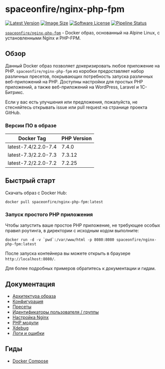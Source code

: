 # spaceonfire/nginx-php-fpm

[![Latest Version][ico-version]][link-docker-hub]
[![Image Size][ico-image-size]][link-docker-hub]
[![Software License][ico-license]](LICENSE.md)
[![Pipeline Status][ico-pipeline-status]][link-gitlab-pipelines]

[`spaceonfire/nginx-php-fpm`][link-docker-hub] -
Docker образ, основанный на Alpine Linux, с установленными Nginx и PHP-FPM.

## Обзор

Данный Docker образ позволяет докеризировать любое приложение на PHP. `spaceonfire/nginx-php-fpm`
из коробки предоставляет набор различных пресетов, покрывающих потребность запуска различных веб-приложений
на PHP. Доступны настройки для простых PHP приложений, а также веб-приложений на WordPress, Laravel и 1С-Битрикс.

Если у вас есть улучшения или предложения, пожалуйста,
не стесняйтесь открывать issue или pull request на странице проекта GitHub.

### Версии ПО в образе

| Docker Tag           | PHP Version |
| -------------------- | ----------- |
| latest-7.4/2.2.0-7.4 | 7.4.0       |
| latest-7.3/2.2.0-7.3 | 7.3.12      |
| latest-7.2/2.2.0-7.2 | 7.2.25      |

## Быстрый старт

Скачать образ с Docker Hub:

```
docker pull spaceonfire/nginx-php-fpm:latest
```

### Запуск простого PHP приложения

Чтобы запустить ваше простое PHP приложение, не требующее особых правил роутинга, в директории с исходным кодом выполните:

```
docker run -d -v `pwd`:/var/www/html -p 8080:8080 spaceonfire/nginx-php-fpm:latest
```

После запуска контейнера вы можете открыть в браузере `http://localhost:8080/`.

Для более подробных примеров обратитесь к документации и гидам.

## Документация

-   [Архитектура образа](./docs/architecture.md)
-   [Конфигурация](./docs/configure.md)
-   [Пресеты](./docs/presets.md)
-   [Идентификаторы пользователя / группы](./docs/uid_gid.md)
-   [Настройка Nginx](./docs/nginx_configuration.md)
-   [PHP модули](./docs/php_modules.md)
-   [Xdebug](./docs/xdebug.md)
-   [Логи и ошибки](./docs/logs.md)

## Гиды

-   [Docker Compose](./docs/guides/docker_compose.md)

[ico-image-size]: https://img.shields.io/microbadger/image-size/spaceonfire/nginx-php-fpm
[ico-pipeline-status]: https://gitlab.com/spaceonfire/open-source/nginx-php-fpm/badges/master/pipeline.svg
[ico-version]: https://img.shields.io/github/v/tag/dockeronfire/nginx-php-fpm?sort=semver
[ico-license]: https://img.shields.io/github/license/dockeronfire/nginx-php-fpm

[link-gitlab-pipelines]: https://gitlab.com/spaceonfire/open-source/nginx-php-fpm/pipelines
[link-docker-hub]: https://hub.docker.com/r/spaceonfire/nginx-php-fpm
